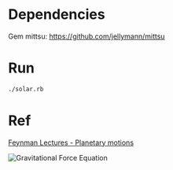 
# Dependencies

Gem mittsu: https://github.com/jellymann/mittsu

# Run

```bash
./solar.rb
```

# Ref

[Feynman Lectures - Planetary motions](http://www.feynmanlectures.caltech.edu/I_09.html#Ch9-S7)

![Gravitational Force Equation](https://raw.githubusercontent.com/tomlobato/solar_system_mechanics/master/assets/gravity.png)



      
